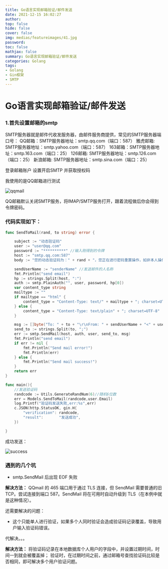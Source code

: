 ```yaml
---
title: Go语言实现邮箱验证/邮件发送
date: 2021-12-15 16:02:27
author:
top: false
hide: false
cover: false
img: medias/featureimages/41.jpg
password:
toc: false
mathjax: false
summary: Go语言实现邮箱验证/邮件发送
categories: Golang
tags:
- Golang
- Gin框架
- SMTP
---
```


# Go语言实现邮箱验证/邮件发送

### 1.首先设置邮箱的smtp

SMTP服务器就是邮件代收发服务器，由邮件服务商提供，常见的SMTP服务器端口号：
QQ邮箱：SMTP服务器地址：smtp.qq.com（端口：587）
雅虎邮箱: SMTP服务器地址：smtp.yahoo.com（端口：587）
163邮箱：SMTP服务器地址：smtp.163.com（端口：25）
126邮箱: SMTP服务器地址：smtp.126.com（端口：25）
新浪邮箱: SMTP服务器地址：smtp.sina.com（端口：25）

登录邮箱账户 设置开启SMTP 并获取授权码

我使用的是QQ邮箱进行测试

![qqmail](https://hypo-pictrue-1308430808.cos.ap-shanghai.myqcloud.com/hypo.ltd-%E6%96%87%E4%BB%B6%E8%AE%BF%E9%97%AE%E5%AD%98%E5%82%A8/qqmail_test.jpg)

QQ邮箱默认关闭SMTP服务，将IMAP/SMTP服务打开，跟着流程做后你会得到令牌密码。

### 代码实现如下：

```go
func SendToMail(rand, to string) error {

	subject := "动态验证码"
	user := "user@qq.com"
	password := "**********" //输入刚得到的令牌
	host := "smtp.qq.com:587"
	body := "您的动态验证码为：" + rand + "，您正在进行密码重置操作，如非本人操作，请忽略本邮件！"

	sendUserName := "senderName" //发送邮件的人名称
	fmt.Println("send email")
	hp := strings.Split(host, ":")
	auth := smtp.PlainAuth("", user, password, hp[0])
	var content_type string
	mailtype := ""
	if mailtype == "html" {
		content_type = "Content-Type: text/" + mailtype + "; charset=UTF-8"
	} else {
		content_type = "Content-Type: text/plain" + "; charset=UTF-8"
	}

	msg := []byte("To: " + to + "\r\nFrom: " + sendUserName + "<" + user + ">" + "\r\nSubject: " + subject + "\r\n" + content_type + "\r\n\r\n" + body)
	send_to := strings.Split(to, ";")
	err := smtp.SendMail(host, auth, user, send_to, msg)
	fmt.Println("send email")
	if err != nil {
		fmt.Println("Send mail error!")
		fmt.Println(err)
	} else {
		fmt.Println("Send mail success!")
	}
	return err
}

func main(){
	//发送验证码
	randcode := Utils.GenerateRandNum(6)//随机6位数
	err = Models.SendToMail(randcode,user.Email)
    log.Printf("验证码发送失败,err:%s",err)
	c.JSON(http.StatusOK, gin.H{
		"verification": randcode,
		"result":       "发送成功",
	})

}
```
成功发送：

![success](https://hypo-pictrue-1308430808.cos.ap-shanghai.myqcloud.com/hypo.ltd-%E6%96%87%E4%BB%B6%E8%AE%BF%E9%97%AE%E5%AD%98%E5%82%A8/qqmail_test_success.jpg)




### 遇到的几个坑

- smtp.SendMail 后出现 EOF 失败

**解决方法：** QQmail 的 465 端口用于通过 TLS 连接，但 SendMail 需要普通的旧 TCP。尝试连接到端口 587。SendMail 将在可用时自动升级到 TLS（在本例中就是这种情况）。

还需要解决的问题：

- 这个只能单人进行验证，如果多个人同时验证会造成验证码记录覆盖，导致用户输入验证码错误。

代解决。。。

**解决方法：** 将验证码记录在本地数据库个人用户的字段中，并设置过期时间，时间一到就会被覆盖掉；
验证时，在过期时间之前，通过邮箱号查找验证码比较是否相同，即可解决多个用户验证问题。